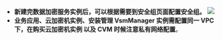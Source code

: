 - **新建完数据加密服务实例后，可以根据需要到安全组页面配置安全组。**
![](https://main.qcloudimg.com/raw/b30aab5cc0ed7a264b9154af17807fc0.png)
- **业务应用、云加密机实例、安装管理 VsmManager 实例需配置同一 VPC 下，在购买云加密机实例 以及 CVM 时候注意私有网络配置**。
